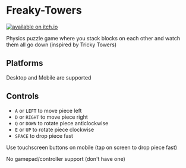 # Freaky-Towers

[![available on itch.io](https://static.itch.io/images/badge.svg)](https://slava0135.itch.io/freaky-towers)

Physics puzzle game where you stack blocks on each other and watch them all go down (inspired by Tricky Towers)

## Platforms

Desktop and Mobile are supported

## Controls

* `A` or `LEFT` to move piece left
* `D` or `RIGHT` to move piece right
* `Q` or `DOWN` to rotate piece anticlockwise
* `E` or `UP` to rotate piece clockwise
* `SPACE` to drop piece fast

Use touchscreen buttons on mobile (tap on screen to drop piece fast)

No gamepad/controller support (don't have one)
